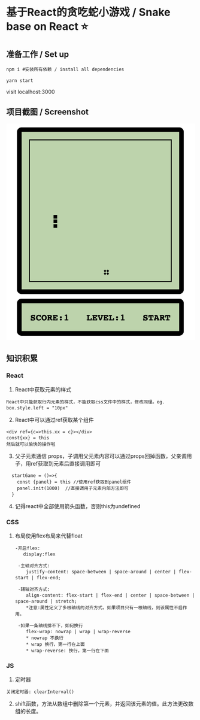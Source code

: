# 基于React的贪吃蛇小游戏 / Snake base on React :star:	

## 准备工作 / Set up
```
npm i #安装所有依赖 / install all dependencies
```
```
yarn start
```
visit localhost:3000

## 项目截图 / Screenshot
![](./src/asset/images/screenshot1.jpg)

## 知识积累

### React
1. React中获取元素的样式
```
React中只能获取行内元素的样式，不能获取css文件中的样式，修改同理。eg.
box.style.left = "10px"
```
2. React中可以通过ref获取某个组件
```
<div ref={c=>this.xx = c}></div>
const{xx} = this
然后就可以愉快的操作啦
```
3. 父子元素通信 props，子调用父元素内容可以通过props回掉函数，父亲调用子，用ref获取到元素后直接调用即可
```
  startGame = ()=>{
    const {panel} = this //使用ref获取到panel组件
    panel.init(1000)  //直接调用子元素内部方法即可
  }
```
4. 记得react中全部使用箭头函数，否则this为undefined



### CSS
1. 布局使用flex布局来代替float     
     ```
     -开启flex: 
        display:flex
    ```
    ```
     -主轴对齐方式:
        justify-content: space-between | space-around | center | flex-start | flex-end;
    ```
    ```
     -辅轴对齐方式:
        align-content: flex-start | flex-end | center | space-between | space-around | stretch;
        *注意:属性定义了多根轴线的对齐方式。如果项目只有一根轴线，则该属性不启作用。
    ```
    ```
     -如果一条轴线排不下，如何换行
        flex-wrap: nowrap | wrap | wrap-reverse
        * nowrap 不换行
        * wrap 换行，第一行在上面
        * wrap-reverse: 换行，第一行在下面
     ```

### JS
1. 定时器
```
关闭定时器: clearInterval()
```
2. shift函数，方法从数组中删除第一个元素，并返回该元素的值。此方法更改数组的长度。